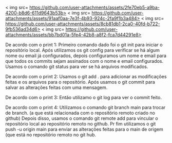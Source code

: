 < img src= https://github.com/user-attachments/assets/2fe70eb5-a9ba-4200-b8d6-611d9643b53b>
< img src= https://github.com/user-attachments/assets/91aaf0aa-7e3f-4b93-924c-2fa9f1b3a484>
< img src= https://github.com/user-attachments/assets/8cb81db1-2ca0-40fd-b722-9fb536ad34d6>
< img src= https://github.com/user-attachments/assets/bb7bd01a-5fe4-42b8-a8f2-fca7d44291e8>

De acordo com o print 1:
Primeiro comando dado foi o git init para iniciar o repositório local. Após utilizamos os git config para verificar se há algum nome ou email já configurados, 
depois configuramos um nome e email para que todos os commits sejam assinados com o nome e email configurados. Usamos o comando git status para ver se há
arquivos modificados.

De acordo com o print 2:
Usamos o git add . para adicionar as modificações feitas e os arquivos para o repositório. Após usamos o git commit para salvar as alterações feitas com 
uma mensagem. 

De acordo com o print 3:
Então utilizamo o git log para ver o commit feito. 

De acordo com o print 4:
Utilizamos o comando git branch main para trocar de branch. (a que está relacionada com o repositório remoto criado no github) Depois disso, usamos o comando 
git remote add <url> para vincular o repositório local ao repositório remoto no github. Pr fim utilizamos o git push -u origin main para enviar as alterações 
feitas para o main de origem (que está no repositório remoto no git hub.
